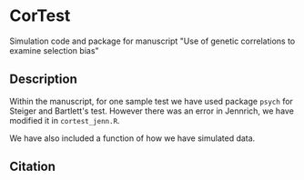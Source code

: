 # CorTest
Simulation code and package for manuscript "Use of genetic correlations to examine selection bias"

## Description

Within the manuscript, for one sample test we have used package `psych` for Steiger and Bartlett's test. However there was an error in Jennrich, we have modified it in `cortest_jenn.R`. 

We have also included a function of how we have simulated data.

## Citation
